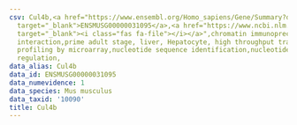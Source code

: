 ```yaml
---
csv: Cul4b,<a href="https://www.ensembl.org/Homo_sapiens/Gene/Summary?db=core;g=ENSMUSG00000031095"
  target="_blank">ENSMUSG00000031095</a>,<a href="https://www.ncbi.nlm.nih.gov/pubmed/23834426"
  target="_blank"><i class="fas fa-file"></i></a>",chromatin immunoprecipitation assay,direct
  interaction,prime adult stage, liver, Hepatocyte, high throughput transcription
  profiling by microarray,nucleotide sequence identification,nucleotide sequence identification,transcriptional
  regulation,
data_alias: Cul4b
data_id: ENSMUSG00000031095
data_numevidence: 1
data_species: Mus musculus
data_taxid: '10090'
title: Cul4b
---
```

